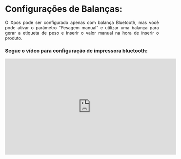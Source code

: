 <style>
  body {
    text-align: justify;
  }
</style>

# **Configurações de Balanças:**

O Xpos pode ser configurado apenas com balança Bluetooth, mas você pode ativar o parâmetro “Pesagem manual” e  utilizar uma balança para gerar a etiqueta de peso e inserir o valor manual na hora de inserir o produto.

### **Segue o vídeo para configuração de impressora bluetooth:**

<iframe width="560" height="315" src="https://www.youtube.com/embed/W7j_Z4-aqFY?si=nF1PYvl5l2g6dV4t" title="YouTube video player" frameborder="0" allow="accelerometer; autoplay; clipboard-write; encrypted-media; gyroscope; picture-in-picture; web-share" allowfullscreen></iframe>


